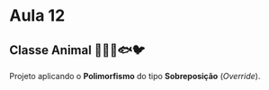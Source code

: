 # Aula 12

## Classe Animal :dog::turtle::snake::fish::bird:

Projeto aplicando o **Polimorfismo** do tipo **Sobreposição** (_Override_).

